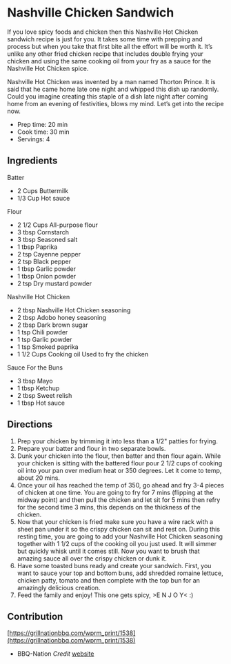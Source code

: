 # Nashville Chicken Sandwich

If you love spicy foods and chicken then this Nashville Hot Chicken sandwich recipe is just for you. It takes some time with prepping and process but when you take that first bite all the effort will be worth it. It’s unlike any other fried chicken recipe that includes double frying your chicken and using the same cooking oil from your fry as a sauce for the Nashville Hot Chicken spice.

Nashville Hot Chicken was invented by a man named Thorton Prince. It is said that he came home late one night and whipped this dish up randomly. Could you imagine creating this staple of a dish late night after coming home from an evening of festivities, blows my mind. Let’s get into the recipe now.

- Prep time: 20 min
- Cook time: 30 min
- Servings: 4

## Ingredients

Batter

- 2 Cups Buttermilk
- 1/3 Cup Hot sauce

Flour

- 2 1/2 Cups All-purpose flour
- 3 tbsp Cornstarch
- 3 tbsp Seasoned salt
- 1 tbsp Paprika
- 2 tsp Cayenne pepper
- 2 tsp Black pepper
- 1 tbsp Garlic powder
- 1 tbsp Onion powder
- 2 tsp Dry mustard powder

Nashville Hot Chicken

- 2 tbsp Nashville Hot Chicken seasoning
- 2 tbsp Adobo honey seasoning
- 2 tbsp Dark brown sugar
- 1 tsp Chili powder
- 1 tsp Garlic powder
- 1 tsp Smoked paprika
- 1 1/2 Cups Cooking oil Used to fry the chicken

Sauce For the Buns

- 3 tbsp Mayo
- 1 tbsp Ketchup
- 2 tbsp Sweet relish
- 1 tbsp Hot sauce

## Directions

1. Prep your chicken by trimming it into less than a 1/2" patties for frying.
2. Prepare your batter and flour in two separate bowls.
3. Dunk your chicken into the flour, then batter and then flour again. While your chicken is sitting with the battered flour pour 2 1/2 cups of cooking oil into your pan over medium heat or 350 degrees. Let it come to temp, about 20 mins.
4. Once your oil has reached the temp of 350, go ahead and fry 3-4 pieces of chicken at one time. You are going to fry for 7 mins (flipping at the midway point) and then pull the chicken and let sit for 5 mins then refry for the second time 3 mins, this depends on the thickness of the chicken.
5. Now that your chicken is fried make sure you have a wire rack with a sheet pan under it so the crispy chicken can sit and rest on. During this resting time, you are going to add your Nashville Hot Chicken seasoning together with 1 1/2 cups of the cooking oil you just used. It will simmer but quickly whisk until it comes still. Now you want to brush that amazing sauce all over the crispy chicken or dunk it.
6. Have some toasted buns ready and create your sandwich. First, you want to sauce your top and bottom buns, add shredded romaine lettuce, chicken patty, tomato and then complete with the top bun for an amazingly delicious creation.
7. Feed the family and enjoy! This one gets spicy, >E  N  J  O Y< :)

## Contribution

[https://grillnationbbq.com/wprm_print/1538](https://grillnationbbq.com/wprm_print/1538)

- BBQ-Nation _Credit_ [website](https://grillnationbbq.com/wprm_print/1538)
